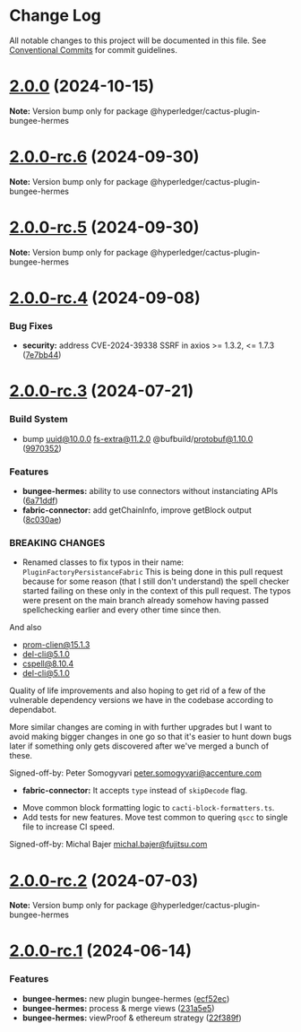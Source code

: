 # Change Log

All notable changes to this project will be documented in this file.
See [Conventional Commits](https://conventionalcommits.org) for commit guidelines.

# [2.0.0](https://github.com/hyperledger/cacti/compare/v2.0.0-rc.7...v2.0.0) (2024-10-15)

**Note:** Version bump only for package @hyperledger/cactus-plugin-bungee-hermes

# [2.0.0-rc.6](https://github.com/hyperledger/cacti/compare/v2.0.0-rc.5...v2.0.0-rc.6) (2024-09-30)

**Note:** Version bump only for package @hyperledger/cactus-plugin-bungee-hermes

# [2.0.0-rc.5](https://github.com/hyperledger/cacti/compare/v2.0.0-rc.4...v2.0.0-rc.5) (2024-09-30)

**Note:** Version bump only for package @hyperledger/cactus-plugin-bungee-hermes

# [2.0.0-rc.4](https://github.com/hyperledger/cacti/compare/v2.0.0-rc.3...v2.0.0-rc.4) (2024-09-08)

### Bug Fixes

* **security:** address CVE-2024-39338 SSRF in axios >= 1.3.2, <= 1.7.3 ([7e7bb44](https://github.com/hyperledger/cacti/commit/7e7bb44c01a2d19306ecaaaa2ba2e3c574039c87))

# [2.0.0-rc.3](https://github.com/hyperledger/cacti/compare/v2.0.0-rc.2...v2.0.0-rc.3) (2024-07-21)

### Build System

* bump uuid@10.0.0 fs-extra@11.2.0 @bufbuild/protobuf@1.10.0 ([9970352](https://github.com/hyperledger/cacti/commit/997035216694fe335215b8a3586488ac8c12447f))

### Features

* **bungee-hermes:** ability to use connectors without instanciating APIs ([6a71ddf](https://github.com/hyperledger/cacti/commit/6a71ddfb5568d1fc11818e225782713bfaddc6d5))
* **fabric-connector:** add getChainInfo, improve getBlock output ([8c030ae](https://github.com/hyperledger/cacti/commit/8c030ae9e739a28ff0900f7af27ec0fbbb4b7ff9))

### BREAKING CHANGES

* Renamed classes to fix typos in their name: `PluginFactoryPersistanceFabric`
This is being done in this pull request because for some reason (that I still don't understand)
the spell checker started failing on these only in the context of this pull request.
The typos were present on the main branch already somehow having passed spellchecking earlier
and every other time since then.

And also
- prom-clien@15.1.3
- del-cli@5.1.0
- cspell@8.10.4
- del-cli@5.1.0

Quality of life improvements and also hoping to get rid of a few of the
vulnerable dependency versions we have in the codebase according to
dependabot.

More similar changes are coming in with further upgrades but I want to
avoid making bigger changes in one go so that it's easier to hunt down
bugs later if something only gets discovered after we've merged a bunch
of these.

Signed-off-by: Peter Somogyvari <peter.somogyvari@accenture.com>
* **fabric-connector:** It accepts `type` instead of `skipDecode` flag.
- Move common block formatting logic to `cacti-block-formatters.ts`.
- Add tests for new features. Move test common to quering `qscc` to single file
  to increase CI speed.

Signed-off-by: Michal Bajer <michal.bajer@fujitsu.com>

# [2.0.0-rc.2](https://github.com/hyperledger/cacti/compare/v2.0.0-rc.1...v2.0.0-rc.2) (2024-07-03)

**Note:** Version bump only for package @hyperledger/cactus-plugin-bungee-hermes

# [2.0.0-rc.1](https://github.com/hyperledger/cacti/compare/v2.0.0-alpha.2...v2.0.0-rc.1) (2024-06-14)

### Features

* **bungee-hermes:** new plugin bungee-hermes ([ecf52ec](https://github.com/hyperledger/cacti/commit/ecf52ecce310d626ea96a53c2d41dcb797510c4d))
* **bungee-hermes:** process & merge views ([231a5e5](https://github.com/hyperledger/cacti/commit/231a5e532bcb8219986dd7f5c8fa4d66cef99f34))
* **bungee-hermes:** viewProof & ethereum strategy ([22f389f](https://github.com/hyperledger/cacti/commit/22f389fc311490e5f3959b4f80e7f4caf4ac5804))
